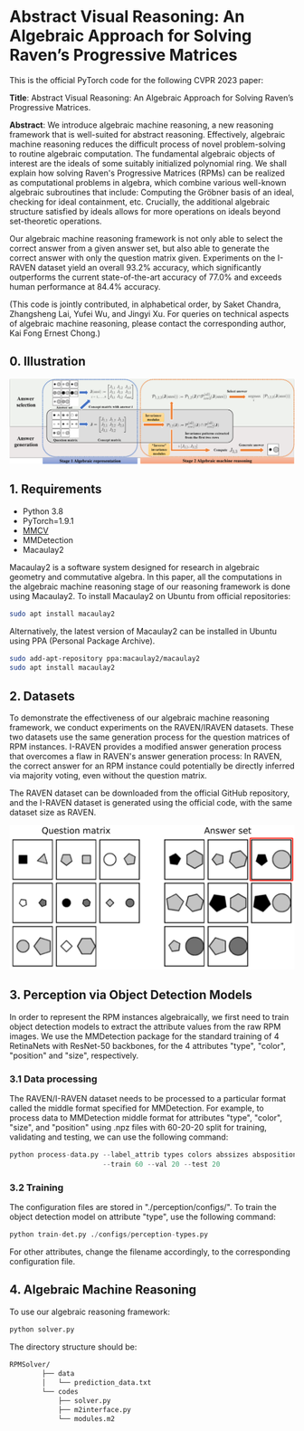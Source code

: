 # Abstract Visual Reasoning: An Algebraic Approach for Solving Raven’s Progressive Matrices #

This is the official PyTorch code for the following CVPR 2023 paper:

**Title**: Abstract Visual Reasoning: An Algebraic Approach for Solving Raven’s Progressive Matrices.

**Abstract**: We introduce algebraic machine reasoning, a new reasoning framework that is well-suited for abstract reasoning. Effectively, algebraic machine reasoning reduces the difficult process of novel problem-solving to routine algebraic computation. The fundamental algebraic objects of interest are the ideals of some suitably initialized polynomial ring. We shall explain how solving Raven's Progressive Matrices (RPMs) can be realized as computational problems in algebra, which combine various well-known algebraic subroutines that include: Computing the Gröbner basis of an ideal, checking for ideal containment, etc. Crucially, the additional algebraic structure satisfied by ideals allows for more operations on ideals beyond set-theoretic operations.

Our algebraic machine reasoning framework is not only able to select the correct answer from a given answer set, but also able to generate the correct answer with only the question matrix given. Experiments on the I-RAVEN dataset yield an overall 93.2% accuracy, which significantly outperforms the current state-of-the-art accuracy of 77.0% and exceeds human performance at 84.4% accuracy.

(This code is jointly contributed, in alphabetical order, by Saket Chandra, Zhangsheng Lai, Yufei Wu, and Jingyi Xu. For queries on technical aspects of algebraic machine reasoning, please contact the corresponding author, Kai Fong Ernest Chong.)

## 0. Illustration

![](figure/flowchart3.png)

## 1. Requirements

- Python 3.8
- PyTorch=1.9.1
- [MMCV](https://github.com/open-mmlab/mmcv)
- MMDetection 
- Macaulay2

Macaulay2 is a software system designed for research in algebraic geometry and commutative algebra. In this paper, all the computations in the algebraic machine reasoning stage of our reasoning framework is done using Macaulay2. To install Macaulay2 on Ubuntu from official repositories:

```bash
sudo apt install macaulay2
```

Alternatively, the latest version of Macaulay2 can be installed in Ubuntu using PPA (Personal Package Archive).

```bash
sudo add-apt-repository ppa:macaulay2/macaulay2 
sudo apt install macaulay2
```




## 2. Datasets 

To demonstrate the effectiveness of our algebraic machine reasoning framework, we conduct experiments on the RAVEN/IRAVEN datasets. These two datasets use the same generation process for the question matrices of RPM instances. I-RAVEN provides a modified answer generation process that overcomes a flaw in RAVEN's answer generation process: In RAVEN, the correct answer for an RPM instance could potentially be directly inferred via majority voting, even without the question matrix. 

The RAVEN dataset can be downloaded from the official GitHub repository, and the I-RAVEN dataset is generated using the official code, with the same dataset size as RAVEN.

<img src="figure/iraven_example.png" style="zoom:60%;" />




## 3. Perception via Object Detection Models

In order to represent the RPM instances algebraically, we first need to train object detection models to extract the attribute values from the raw RPM images. We use the MMDetection package for the standard training of 4 RetinaNets with ResNet-50 backbones, for the 4 attributes "type", "color", "position" and "size", respectively.

### 3.1 Data processing
The RAVEN/I-RAVEN dataset needs to be processed to a particular format called the middle format specified for MMDetection. For example, to process data to MMDetection middle format for attributes "type", "color", "size", and "position" using .npz files with 60-20-20 split for training, validating and testing, we can use the following command:
```python
python process-data.py --label_attrib types colors abssizes abspositions 
                       --train 60 --val 20 --test 20
```

### 3.2 Training

The configuration files are stored in "./perception/configs/". To train the object detection model on attribute "type", use the following command:

```python
python train-det.py ./configs/perception-types.py
```

For other attributes, change the filename accordingly, to the corresponding configuration file.



## 4. Algebraic Machine Reasoning

To use our algebraic reasoning framework:

```python
python solver.py 
```

The directory structure should be:

```
RPMSolver/
        ├── data
        │   └── prediction_data.txt 
        └── codes
            ├── solver.py
            ├── m2interface.py
            └── modules.m2
```

